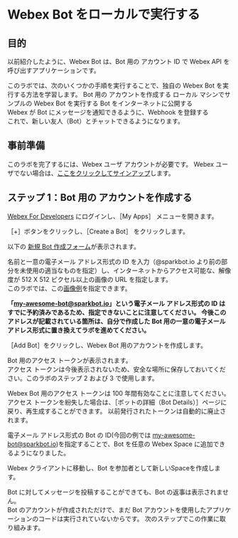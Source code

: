 # Webex Bot をローカルで実行する


## 目的

以前紹介したように、Webex Bot は、Bot 用の アカウント ID で Webex API を呼び出すアプリケーションです。

このラボでは、次のいくつかの手順を実行することで、独自の Webex Bot を実行する方法を学習します。
Bot 用の アカウントを作成する
ローカル マシンでサンプルの Webex Bot を実行する
Bot をインターネットに公開する  
Webex が Bot にメッセージを通知できるように、Webhook を登録する  
これで、新しい友人（Bot）とチャットできるようになります。



## 事前準備

このラボを完了するには、Webex ユーザ アカウントが必要です。
Webex ユーザでない場合は、[ここをクリックしてサインアップ](https://support.ciscospark.com/customer/en/portal/articles/1766488-sign-up-for-the-cisco-spark-app)します。


## ステップ 1：Bot 用の アカウントを作成する

[Webex For Developers](https://developer.ciscospark.com/) にログインし、［My Apps］ メニューを開きます。

［+］ボタンをクリックし、［Create a Bot］ をクリックします。


以下の [新規 Bot 作成フォーム](https://developer.ciscospark.com/add-bot.html)が表示されます。  

名前と一意の電子メール アドレス形式の ID を入力（@sparkbot.io より前の部分を未使用の適当なものを指定）し、インターネットからアクセス可能な、解像度が 512 X 512 ピクセル以上の画像の URL を指定します。  
このラボでは、この[画像例](http://bit.ly/WebexBot-512x512)を指定できます。  

**「my-awesome-bot@sparkbot.io」という電子メール アドレス形式の ID はすでに予約済みであるため、指定できないことに注意してください。
今後このアドレスが記載されている箇所は、自分で作成した Bot 用の一意の電子メール アドレス形式に置き換えてラボを進めてください。**   

［Add Bot］をクリックし、Webex Bot 用のアカウントを作成します。    

Bot 用のアクセス トークンが表示されます。  
アクセス トークンは今後表示されないため、安全な場所に保存しておいてください。このラボのステップ 2 および 3 で使用します。  

Webex Bot 用のアクセス トークンは 100 年間有効なことに注意してください。  
アクセス トークンを紛失した場合は、［ボットの詳細（Bot Details）］ページに戻り、再生成することができます。
以前発行されたトークンは自動的に廃止されます。  

電子メール アドレス形式の Bot の ID(今回の例では my-awesome-bot@sparkbot.io)を指定することで、Bot を任意の Webex Space に追加できるようになりました。    

Webex クライアントに移動し、Bot を参加者として新しいSpaceを作成します。  

Bot に対してメッセージを投稿することができても、Bot の返事は表示されません。  
Bot のアカウントが作成されただけで、まだ Bot アカウントを使用したアプリケーションのコードは実行されていないからです。
次のステップでこの作業に取り組みます。
